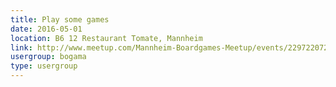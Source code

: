 ```yaml
---
title: Play some games
date: 2016-05-01
location: B6 12 Restaurant Tomate, Mannheim
link: http://www.meetup.com/Mannheim-Boardgames-Meetup/events/229722072/
usergroup: bogama
type: usergroup
---
```

